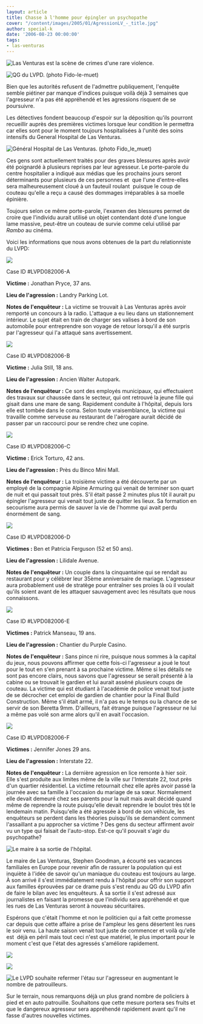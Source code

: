 ```yaml
---
layout: article
title: Chasse à l'homme pour épingler un psychopathe
cover: "/content/images/2005/01/AgressionLV_-_title.jpg"
author: special-k
date: '2006-08-23 00:00:00'
tags:
- las-venturas
---
```


![Las Venturas est la scène de crimes d'une rare violence.](  /content/images/2005/01/AgressionLV_-_welcome_lv.jpg)

![QG du LVPD. (photo Fido-le-muet)](  /content/images/2005/01/AgressionLV_-_lvpdhq.jpg)

Bien que les autorités refusent de l'admettre publiquement, l'enquête semble piétiner par manque d'indices puisque voilà déjà 3 semaines que l'agresseur n'a pas été appréhendé et les agressions risquent de se poursuivre.

Les détectives fondent beaucoup d'espoir sur la déposition qu'ils pourront recueillir auprès des premières victimes lorsque leur condition le permettra car elles sont pour le moment toujours hospitalisées à l'unité des soins intensifs du General Hospital de Las Venturas.

![Général Hospital de Las Venturas. (photo Fido_le_muet)](  /content/images/2005/01/AgressionLV_-_general_hospital.jpg)

Ces gens sont actuellement traités pour des graves blessures après avoir été poignardé à plusieurs reprises par leur agresseur. Le porte-parole du centre hospitalier a indiqué aux médias que les prochains jours seront déterminants pour plusieurs de ces personnes et&nbsp; que l'une d'entre-elles sera malheureusement cloué à un fauteuil roulant&nbsp; puisque le coup de couteau qu'elle a reçu a causé des dommages irréparables à sa moelle épinière.

Toujours selon ce même porte-parole, l'examen des blessures permet de croire que l'individu aurait utilisé un objet contendant doté d'une longue lame massive, peut-être un couteau de survie comme celui utilisé par _Rambo_ au cinéma.

Voici les informations que nous avons obtenues de la part du relationniste du LVPD:

![](  /content/images/2005/01/AgressionLV_-_agression_1.jpg)

Case ID #LVPD082006-A

**Victime :** Jonathan Pryce, 37 ans.

**Lieu de l'agression :** Landry Parking Lot.

**Notes de l'enquêteur :** La victime se trouvait à Las Venturas après avoir remporté un concours à la radio. L'attaque a eu lieu dans un stationnement intérieur. Le sujet était en train de charger ses valises à bord de son automobile pour entreprendre son voyage de retour lorsqu'il a été surpris par l'agresseur qui l'a attaqué sans avertissement.

![](  /content/images/2005/01/AgressionLV_-_agression_2.jpg)

Case ID #LVPD082006-B

**Victime :** Julia Still, 18 ans.

**Lieu de l'agression :** Ancien Walter Autopark.

**Notes de l'enquêteur :** Ce sont des employés municipaux, qui effectuaient des travaux sur chaussée dans le secteur, qui ont retrouvé la jeune fille qui gisait dans une mare de sang. Rapidement conduite à l'hôpital, depuis lors elle est tombée dans le coma. Selon toute vraisemblance, la victime qui travaille comme serveuse au restaurant de l'aérogare aurait décidé de passer par un raccourci pour se rendre chez une copine.

![](  /content/images/2005/01/AgressionLV_-_agression_3.jpg)

Case ID #LVPD082006-C

**Victime :** Erick Torturo, 42 ans.

**Lieu de l'agression :** Près du Binco Mini Mall.

**Notes de l'enquêteur :** La troisième victime a été découverte par un employé de la compagnie Alpine Armuring qui venait de terminer son quart de nuit et qui passait tout près. S'il était passé 2 minutes plus tôt il aurait pu épingler l'agresseur qui venait tout juste de quitter les lieux. Sa formation en secourisme aura permis de sauver la vie de l'homme qui avait perdu énormément de sang.

![](  /content/images/2005/01/AgressionLV_-_agression_4.jpg)

Case ID #LVPD082006-D

**Victimes :** Ben et Patricia Ferguson (52 et 50 ans).

**Lieu de l'agression :** Lilidale Avenue.

**Notes de l'enquêteur :** Un couple dans la cinquantaine qui se rendait au restaurant pour y célébrer leur 35ème anniversaire de mariage. L'agresseur aura probablement usé de stratège pour entraîner ses proies là où il voulait qu'ils soient avant de les attaquer sauvagement avec les résultats que nous connaissons.

![](  /content/images/2005/01/AgressionLV_-_agression_5.jpg)

Case ID #LVPD082006-E

**Victimes :** Patrick Manseau, 19 ans.

**Lieu de l'agression :** Chantier du Purple Casino.

**Notes de l'enquêteur :** Sans pince ni rire, puisque nous sommes à la capital du jeux, nous pouvons affirmer que cette fois-ci l'agresseur a joué le tout pour le tout en s'en prenant à sa prochaine victime. Même si les détails ne sont pas encore clairs, nous savons que l'agresseur se serait présenté à la cabine ou se trouvait le gardien et lui aurait asséné plusieurs coups de couteau. La victime qui est étudiant à l'académie de police venait tout juste de se décrocher cet emploi de gardien de chantier pour la Final Build Construction. Même s'il était armé, il n'a pas eu le temps ou la chance de se servir de son Beretta 9mm. D'ailleurs, fait étrange puisque l'agresseur ne lui a même pas volé son arme alors qu'il en avait l'occasion.

![](  /content/images/2005/01/AgressionLV_-_agression_6.jpg)

Case ID #LVPD082006-F

**Victimes :** Jennifer Jones 29 ans.

**Lieu de l'agression :** Interstate 22.

**Notes de l'enquêteur :** La dernière agression en lice remonte à hier soir. Elle s'est produite aux limites même de la ville sur l'Interstate 22, tout près d'un quartier résidentiel. La victime retournait chez elle après avoir passé la journée avec sa famille à l'occasion du mariage de sa sœur. Normalement elle devait demeuré chez ses parents pour la nuit mais avait décidé quand même de reprendre la route puisqu'elle devait reprendre le boulot très tôt le lendemain matin. Puisqu'elle a été agressée à bord de son véhicule, les enquêteurs se perdent dans les théories puisqu'ils se demandent comment l'assaillant a pu approcher sa victime ? Des gens du secteur affirment avoir vu un type qui faisait de l'auto-stop. Est-ce qu'il pouvait s'agir du psychopathe?

![Le maire à sa sortie de l'hôpital.](  /content/images/2005/01/AgressionLV_-_maire_hopital.jpg)

Le maire de Las Venturas, Stephen Goodman, a écourté ses vacances familiales en Europe pour revenir afin de rassurer la population qui est inquiète à l'idée de savoir qu'un maniaque du couteau est toujours au large. À son arrivé il s'est immédiatement rendu à l'hôpital pour offrir son support aux familles éprouvées par ce drame puis s'est rendu au QG du LVPD afin de faire le bilan avec les enquêteurs. À sa sortie il s'est adressé aux journalistes en faisant la promesse que l’individu sera appréhendé et que les rues de Las Venturas seront à nouveau sécuritaires.

Espérons que c'était l'homme et non le politicien qui a fait cette promesse car depuis que cette affaire a prise de l'ampleur les gens désertent les rues le soir venu. La haute saison venait tout juste de commencer et voilà qu'elle est&nbsp; déjà en péril mais tout ceci n'est que matériel, le plus important pour le moment c'est que l'état des agressés s'améliore rapidement.

![](  /content/images/2005/01/AgressionLV_-_patrouille_1.jpg)

![](  /content/images/2005/01/AgressionLV_-_patrouille_2.jpg)

![Le LVPD souhaite refermer l'étau sur l'agresseur en augmentant le nombre de patrouilleurs.](  /content/images/2005/01/AgressionLV_-_patrouille_3.jpg)

Sur le terrain, nous remarquons déjà un plus grand nombre de policiers à pied et en auto patrouille. Souhaitons que cette mesure portera ses fruits et que le dangereux agresseur sera appréhendé rapidement avant qu'il ne fasse d'autres nouvelles victimes.

<!--kg-card-end: markdown-->
